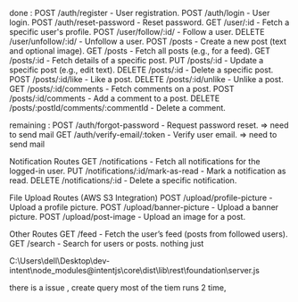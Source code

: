 done :
POST /auth/register - User registration.
POST /auth/login - User login.
POST /auth/reset-password - Reset password.
GET /user/:id - Fetch a specific user's profile.
POST /user/follow/:id/ - Follow a user.
DELETE /user/unfollow/:id/ - Unfollow a user.
POST /posts - Create a new post (text and optional image).
GET /posts - Fetch all posts (e.g., for a feed).
GET /posts/:id - Fetch details of a specific post.
PUT /posts/:id - Update a specific post (e.g., edit text).
DELETE /posts/:id - Delete a specific post.
POST /posts/:id/like - Like a post.
DELETE /posts/:id/unlike - Unlike a post.
GET /posts/:id/comments - Fetch comments on a post.
POST /posts/:id/comments - Add a comment to a post.
DELETE /posts/:postId/comments/:commentId - Delete a comment.


remaining : 
POST /auth/forgot-password - Request password reset. => need to send mail 
GET /auth/verify-email/:token - Verify user email.  => need to send mail


Notification Routes
GET /notifications - Fetch all notifications for the logged-in user.
PUT /notifications/:id/mark-as-read - Mark a notification as read.
DELETE /notifications/:id - Delete a specific notification.

File Upload Routes (AWS S3 Integration)
POST /upload/profile-picture - Upload a profile picture.
POST /upload/banner-picture - Upload a banner picture.
POST /upload/post-image - Upload an image for a post.

Other Routes
GET /feed - Fetch the user’s feed (posts from followed users).
GET /search - Search for users or posts. nothing just 

C:\Users\dell\Desktop\dev-intent\node_modules\@intentjs\core\dist\lib\rest\foundation\server.js

there is a issue , create query most of the tiem runs 2 time, 